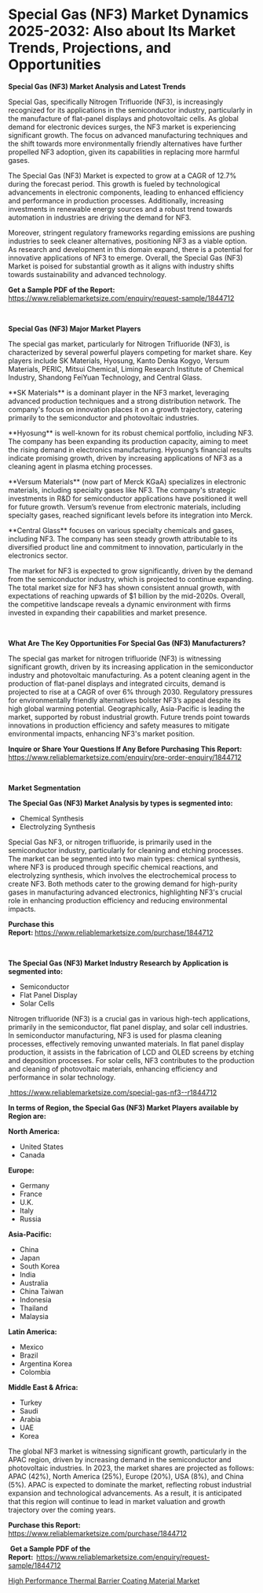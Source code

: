 <p><h1>Special Gas (NF3) Market Dynamics 2025-2032: Also about Its Market Trends, Projections, and Opportunities</h1></p><p><strong>Special Gas (NF3) Market Analysis and Latest Trends</strong></p>
<p><p>Special Gas, specifically Nitrogen Trifluoride (NF3), is increasingly recognized for its applications in the semiconductor industry, particularly in the manufacture of flat-panel displays and photovoltaic cells. As global demand for electronic devices surges, the NF3 market is experiencing significant growth. The focus on advanced manufacturing techniques and the shift towards more environmentally friendly alternatives have further propelled NF3 adoption, given its capabilities in replacing more harmful gases.</p><p>The Special Gas (NF3) Market is expected to grow at a CAGR of 12.7% during the forecast period. This growth is fueled by technological advancements in electronic components, leading to enhanced efficiency and performance in production processes. Additionally, increasing investments in renewable energy sources and a robust trend towards automation in industries are driving the demand for NF3. </p><p>Moreover, stringent regulatory frameworks regarding emissions are pushing industries to seek cleaner alternatives, positioning NF3 as a viable option. As research and development in this domain expand, there is a potential for innovative applications of NF3 to emerge. Overall, the Special Gas (NF3) Market is poised for substantial growth as it aligns with industry shifts towards sustainability and advanced technology.</p></p>
<p><strong>Get a Sample PDF of the Report:&nbsp;</strong> <a href="https://www.reliablemarketsize.com/enquiry/request-sample/1844712?utm_campaign=2111&utm_medium=2&utm_source=Github&utm_content=ia&utm_term=03022025&utm_id=special-gas-nf3">https://www.reliablemarketsize.com/enquiry/request-sample/1844712</a></p>
<p>&nbsp;</p>
<p><strong>Special Gas (NF3) Major Market Players</strong></p>
<p><p>The special gas market, particularly for Nitrogen Trifluoride (NF3), is characterized by several powerful players competing for market share. Key players include SK Materials, Hyosung, Kanto Denka Kogyo, Versum Materials, PERIC, Mitsui Chemical, Liming Research Institute of Chemical Industry, Shandong FeiYuan Technology, and Central Glass.</p><p>**SK Materials** is a dominant player in the NF3 market, leveraging advanced production techniques and a strong distribution network. The company's focus on innovation places it on a growth trajectory, catering primarily to the semiconductor and photovoltaic industries.</p><p>**Hyosung** is well-known for its robust chemical portfolio, including NF3. The company has been expanding its production capacity, aiming to meet the rising demand in electronics manufacturing. Hyosung’s financial results indicate promising growth, driven by increasing applications of NF3 as a cleaning agent in plasma etching processes.</p><p>**Versum Materials** (now part of Merck KGaA) specializes in electronic materials, including specialty gases like NF3. The company's strategic investments in R&D for semiconductor applications have positioned it well for future growth. Versum’s revenue from electronic materials, including specialty gases, reached significant levels before its integration into Merck.</p><p>**Central Glass** focuses on various specialty chemicals and gases, including NF3. The company has seen steady growth attributable to its diversified product line and commitment to innovation, particularly in the electronics sector.</p><p>The market for NF3 is expected to grow significantly, driven by the demand from the semiconductor industry, which is projected to continue expanding. The total market size for NF3 has shown consistent annual growth, with expectations of reaching upwards of $1 billion by the mid-2020s. Overall, the competitive landscape reveals a dynamic environment with firms invested in expanding their capabilities and market presence.</p></p>
<p>&nbsp;</p>
<p><strong>What Are The Key Opportunities For Special Gas (NF3) Manufacturers?</strong></p>
<p><p>The special gas market for nitrogen trifluoride (NF3) is witnessing significant growth, driven by its increasing application in the semiconductor industry and photovoltaic manufacturing. As a potent cleaning agent in the production of flat-panel displays and integrated circuits, demand is projected to rise at a CAGR of over 6% through 2030. Regulatory pressures for environmentally friendly alternatives bolster NF3’s appeal despite its high global warming potential. Geographically, Asia-Pacific is leading the market, supported by robust industrial growth. Future trends point towards innovations in production efficiency and safety measures to mitigate environmental impacts, enhancing NF3's market position.</p></p>
<p><strong>Inquire or Share Your Questions If Any Before Purchasing This Report:</strong> <a href="https://www.reliablemarketsize.com/enquiry/pre-order-enquiry/1844712?utm_campaign=2111&utm_medium=2&utm_source=Github&utm_content=ia&utm_term=03022025&utm_id=special-gas-nf3">https://www.reliablemarketsize.com/enquiry/pre-order-enquiry/1844712</a></p>
<p>&nbsp;</p>
<p><strong>Market Segmentation</strong></p>
<p><strong>The Special Gas (NF3) Market Analysis by types is segmented into:</strong></p>
<p><ul><li>Chemical Synthesis</li><li>Electrolyzing Synthesis</li></ul></p>
<p><p>Special Gas NF3, or nitrogen trifluoride, is primarily used in the semiconductor industry, particularly for cleaning and etching processes. The market can be segmented into two main types: chemical synthesis, where NF3 is produced through specific chemical reactions, and electrolyzing synthesis, which involves the electrochemical process to create NF3. Both methods cater to the growing demand for high-purity gases in manufacturing advanced electronics, highlighting NF3's crucial role in enhancing production efficiency and reducing environmental impacts.</p></p>
<p><strong>Purchase this Report:&nbsp;</strong><a href="https://www.reliablemarketsize.com/purchase/1844712?utm_campaign=2111&utm_medium=2&utm_source=Github&utm_content=ia&utm_term=03022025&utm_id=special-gas-nf3">https://www.reliablemarketsize.com/purchase/1844712</a></p>
<p>&nbsp;</p>
<p><strong>The Special Gas (NF3) Market Industry Research by Application is segmented into:</strong></p>
<p><ul><li>Semiconductor</li><li>Flat Panel Display</li><li>Solar Cells</li></ul></p>
<p><p>Nitrogen trifluoride (NF3) is a crucial gas in various high-tech applications, primarily in the semiconductor, flat panel display, and solar cell industries. In semiconductor manufacturing, NF3 is used for plasma cleaning processes, effectively removing unwanted materials. In flat panel display production, it assists in the fabrication of LCD and OLED screens by etching and deposition processes. For solar cells, NF3 contributes to the production and cleaning of photovoltaic materials, enhancing efficiency and performance in solar technology.</p></p>
<p><a href="https://www.reliablemarketsize.com/special-gas-nf3--r1844712?utm_campaign=2111&utm_medium=2&utm_source=Github&utm_content=ia&utm_term=03022025&utm_id=special-gas-nf3">&nbsp;https://www.reliablemarketsize.com/special-gas-nf3--r1844712</a></p>
<p><strong>In terms of Region, the Special Gas (NF3) Market Players available by Region are:</strong></p>
<p>
    <p> <strong> North America: </strong>
        <ul>
            <li>United States</li>
            <li>Canada</li>
        </ul>
        </p> 
    <p> <strong> Europe: </strong>
        <ul>
            <li>Germany</li>
            <li>France</li>
            <li>U.K.</li>
            <li>Italy</li>
            <li>Russia</li>
        </ul>
        </p> 
    <p> <strong> Asia-Pacific: </strong>
        <ul>
            <li>China</li>
            <li>Japan</li>
            <li>South Korea</li>
            <li>India</li>
            <li>Australia</li>
            <li>China Taiwan</li>
            <li>Indonesia</li>
            <li>Thailand</li>
            <li>Malaysia</li>
        </ul>
        </p> 
    <p> <strong> Latin America: </strong>
        <ul>
            <li>Mexico</li>
            <li>Brazil</li>
            <li>Argentina Korea</li>
            <li>Colombia</li>
        </ul>
        </p> 
    <p> <strong> Middle East & Africa: </strong>
        <ul>
            <li>Turkey</li>
            <li>Saudi</li>
            <li>Arabia</li>
            <li>UAE</li>
            <li>Korea</li>
        </ul>
    </p>
    </p>
<p><p>The global NF3 market is witnessing significant growth, particularly in the APAC region, driven by increasing demand in the semiconductor and photovoltaic industries. In 2023, the market shares are projected as follows: APAC (42%), North America (25%), Europe (20%), USA (8%), and China (5%). APAC is expected to dominate the market, reflecting robust industrial expansion and technological advancements. As a result, it is anticipated that this region will continue to lead in market valuation and growth trajectory over the coming years.</p></p>
<p><strong>Purchase this Report: </strong><a href="https://www.reliablemarketsize.com/purchase/1844712?utm_campaign=2111&utm_medium=2&utm_source=Github&utm_content=ia&utm_term=03022025&utm_id=special-gas-nf3">https://www.reliablemarketsize.com/purchase/1844712</a></p>
<p>&nbsp;<strong>Get a Sample PDF of the Report:&nbsp;&nbsp;</strong><a href="https://www.reliablemarketsize.com/enquiry/request-sample/1844712?utm_campaign=2111&utm_medium=2&utm_source=Github&utm_content=ia&utm_term=03022025&utm_id=special-gas-nf3">https://www.reliablemarketsize.com/enquiry/request-sample/1844712</a></p>
<p><strong></strong></p>
<p><p><a href="https://github.com/lindaopodray/Market-Research-Report-List-1/blob/main/high-performance-thermal-barrier-coating-material-market.md?utm_campaign=2111&utm_medium=2&utm_source=Github&utm_content=ia&utm_term=03022025&utm_id=special-gas-nf3">High Performance Thermal Barrier Coating Material Market</a></p></p>